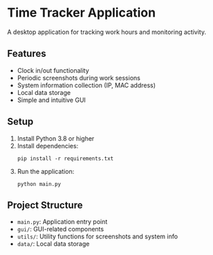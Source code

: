 # Time Tracker Application

A desktop application for tracking work hours and monitoring activity.

## Features

- Clock in/out functionality
- Periodic screenshots during work sessions
- System information collection (IP, MAC address)
- Local data storage
- Simple and intuitive GUI

## Setup

1. Install Python 3.8 or higher
2. Install dependencies:
   ```
   pip install -r requirements.txt
   ```
3. Run the application:
   ```
   python main.py
   ```

## Project Structure

- `main.py`: Application entry point
- `gui/`: GUI-related components
- `utils/`: Utility functions for screenshots and system info
- `data/`: Local data storage
